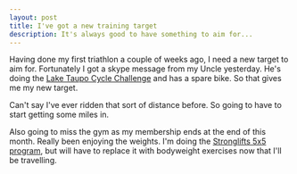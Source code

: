 ```yaml
---
layout: post
title: I've got a new training target
description: It's always good to have something to aim for...
---
```

Having done my first triathlon a couple of weeks ago, I need a new target to aim for. Fortunately I got a skype message from my Uncle yesterday. He's doing the [Lake Taupo Cycle Challenge](http://www.cyclechallenge.com) and has a spare bike. So that gives me my new target.

Can't say I've ever ridden that sort of distance before. So going to have to start getting some miles in. 

Also going to miss the gym as my membership ends at the end of this month. Really been enjoying the weights. I'm doing the [Stronglifts 5x5 program](http://www.stronglifts.com), but will have to replace it with bodyweight exercises now that I'll be travelling.